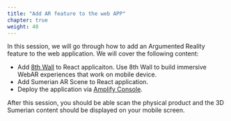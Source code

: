 ```yaml
---
title: "Add AR feature to the web APP"
chapter: true
weight: 40
---
```



In this session, we will go through how to add an Argumented Reality feature to the web application. We will cover the following content:

* Add [8th Wall](https://8thwall.com/) to React applicaiton. Use 8th Wall to build immersive WebAR experiences that work on mobile device.
* Add Sumerian AR Scene to React application. 
* Deploy the application via [Amplify Console](https://aws.amazon.com/amplify/console/).

After this session, you should be able scan the physical product and the 3D Sumerian content should be displayed on your mobile screen.

